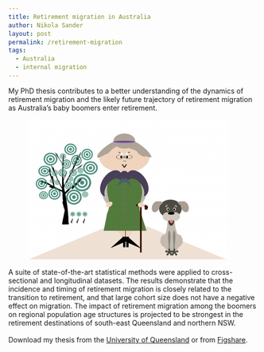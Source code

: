 ```yaml
---
title: Retirement migration in Australia
author: Nikola Sander
layout: post
permalink: /retirement-migration
tags:
  - Australia
  - internal migration
---
```


My PhD thesis contributes to a better understanding of the dynamics of retirement migration and the likely future trajectory of retirement migration as Australia’s baby boomers enter retirement.

<figure>
    <a href="/images/Retired-grandma.jpg"><img src="/images/Retired-grandma.jpg"></a>
</figure>

A suite of state-of-the-art statistical methods were applied to cross-sectional and longitudinal datasets. The results demonstrate that the incidence and timing of retirement migration is closely related to the transition to retirement, and that large cohort size does not have a negative effect on migration. The impact of retirement migration among the boomers on regional population age structures is projected to be strongest in the retirement destinations of south-east Queensland and northern NSW.
<br>
<br>
Download my thesis from the [University of Queensland](http://espace.library.uq.edu.au/view/UQ:227846) or from [Figshare](http://figshare.com/articles/Retirement_Migration_of_the_Baby_Boomers_in_Australia_Beach_Bush_or_Busted_/1050179). 
